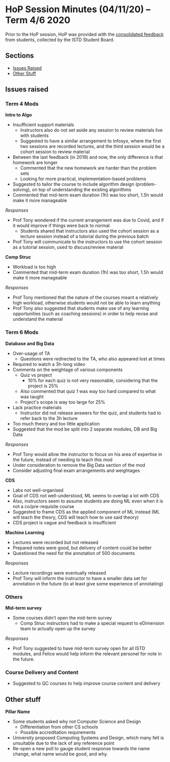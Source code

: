 # HoP Session Minutes (04/11/20) – Term 4/6 2020

Prior to the HoP session, HoP was provided with the [consolidated feedback](https://sutdapac-my.sharepoint.com/:w:/g/personal/jeremy_chew_mymail_sutd_edu_sg/EdUQ_yusZ0RElNUfMXgOSi4B6bx3BVKkkCRnZXoc39H32Q?e=AcOlL4) from students, collected by the ISTD Student Board.

## Sections

* [Issues Raised](#issues-raised)
* [Other Stuff](#other-stuff)


## Issues raised

### Term 4 Mods

**Intro to Algo**

- Insufficient support materials
  - Instructors also do not set aside any session to review materials live with students
  - Suggested to have a similar arrangement to Infosys, where the first two sessions are recorded lectures, and the third session would be a cohort session to review material
- Between the last feedback (in 2019) and now, the only difference is that homework are longer
  - Commented that the new homework are harder than the problem sets
  - Looking for more practical, implementation-based problems
- Suggested to tailor the course to include algorithm design (problem-solving), on top of understanding the existing algorithms
- Commented that mid-term exam duration (1h) was too short, 1.5h would make it more manageable

*Responses*

- Prof Tony wondered if the current arrangement was due to Covid, and if it would improve if things were back to normal
  - Students shared that instructors also used the cohort session as a lecture session instead of a tutorial during the previous batch
- Prof Tony will communicate to the instructors to use the cohort session as a tutorial session, used to discuss/review material

**Comp Struc**

- Workload is too high
- Commented that mid-term exam duration (1h) was too short, 1.5h would make it more manageable

*Responses*

- Prof Tony mentioned that the nature of the courses meant a relatively high workload, otherwise students would not be able to learn anything
- Prof Tony also suggested that students make use of any learning opportunities (such as coaching sessions) in order to help revise and understand the material

### Term 6 Mods

**Database and Big Data**

- Over-usage of TA
  - Questions were redirected to the TA, who also appeared lost at times
- Required to watch a 3h-long video
- Comments on the weightage of various components
  - Quiz vs project
    - 10% for each quiz is not very reasonable, considering that the project is 25%
  - Also commented that quiz 1 was way too hard compared to what was taught
  - Project's scope is way too large for 25%
- Lack practice materials
  - Instructor did not release answers for the quiz, and students had to refer back to the 3h lecture
- Too much theory and too little application
- Suggested that the mod be split into 2 separate modules, DB and Big Data

*Responses*

- Prof Tony would allow the instructor to focus on his area of expertise in the future, instead of needing to teach this mod
- Under consideration to remove the Big Data section of the mod
- Consider adjusting final exam arrangements and weightages

**CDS**

- Labs not well-organised
- Goal of CDS not well-understood, ML seems to overlap a lot with CDS
- Also, instructors seem to assume students are doing ML even when it is not a co/pre-requisite course
- Suggested to frame CDS as the applied component of ML instead (ML will teach the theory, CDS will teach how to use said theory)
- CDS project is vague and feedback is insufficient

**Machine Learning**

- Lectures were recorded but not released
- Prepared notes were good, but delivery of content could be better
- Questioned the need for the annotation of 500 documents

*Responses*

- Lecture recordings were eventually released
- Prof Tony will inform the instructor to have a smaller data set for annotation in the future (to at least give some experience of annotating)

### Others

**Mid-term survey**
- Some courses didn't open the mid-term survey
  - Comp Struc instructors had to make a special request to eDimension team to actually open up the survey

*Responses*

- Prof Tony suggested to have mid-term survey open for all ISTD modules, and Felice would help inform the relevant personel for note in the future.

### **Course Delivery and Content**

- Suggested to QC courses to help improve course content and delivery

## Other stuff

**Pillar Name**
- Some students asked why not Computer Science and Design
  - Differentiation from other CS schools
  - Possible accreditation requirements
- University proposed Computing Systems and Design, which many felt is unsuitable due to the lack of any reference point
- Re-open a new poll to gauge student response towards the name change, what name would be good, and why.
